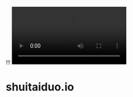 !!!
<video src="连接"/>





# shuitaiduo.io





   

<html class="sr">
<head hexo-theme="https://github.com/volantis-x/hexo-theme-volantis/tree/4.0.0-rc.3">
  
<meta charset="utf-8">
  
<!-- SEO相关 -->
  
    
      
        
<meta name="robots" content="index,follow">
      
    
  
  
<!-- 渲染优化 -->
  
<meta name="renderer" content="webkit">
  
<meta name="force-rendering" content="webkit">
  
<meta http-equiv="X-UA-Compatible" content="IE=Edge,chrome=1">
  
<meta name="HandheldFriendly" content="True">
  
<meta name="apple-mobile-web-app-capable" content="yes">
  
<meta name="viewport" content="width=device-width, initial-scale=1, maximum-scale=1">
  
<meta http-equiv="x-dns-prefetch-control" content="on">

  
<!-- 页面元数据 -->
  
  
<title>DataScience</title>
  
    
<meta name="keywords" content="Python,Hadoop,Java,SQL,Spark,数据分析,Hive,大数据,数据科学">
  

  

  
<!-- feed -->
  

  
<!-- import meta -->
  

  
<!-- link -->
  
<link rel="dns-prefetch" href="https://cdn.jsdelivr.net">
  
    

<link rel="stylesheet" href="https://cdn.jsdelivr.net/gh/heson525/fontawesome-pro@5.13.1/css/all.min.css">

  
  

  

  
    
<link rel="shortcut icon" type="image/x-icon" href="/favicon.ico">
  

  
    
<link rel="stylesheet" href="https://cdn.jsdelivr.net/npm/aplayer@1.10/dist/APlayer.min.css">
  

  

  
<!-- import link -->
  

  
    
      

<link rel="stylesheet" href="https://cdn.jsdelivr.net/npm/highlight.js@10.2.0/styles/a11y-dark.css">

    
  
  
    

<link rel="stylesheet" href="/css/style.css">

  
  
  
  
<!-- 脚本懒加载函数 -->
  
<script>
  function loadScript(src, cb) {
    var HEAD = document.getElementsByTagName('head')[0] || document.documentElement;
    var script = document.createElement('script');
    script.setAttribute('type','text/javascript');
    if (cb) script.onload = cb;
    script.setAttribute('src', src);
    HEAD.appendChild(script);
  }
  //https://github.com/filamentgroup/loadCSS
  !function(c){"use strict";var e=function(e,t,n,r){var o,i=c.document,a=i.createElement("link");if(t)o=t;else{var d=(i.body||i.getElementsByTagName("head")[0]).childNodes;o=d[d.length-1]}var f=i.styleSheets;if(r)for(var l in r)r.hasOwnProperty(l)&&a.setAttribute(l,r[l]);a.rel="stylesheet",a.href=e,a.media="only x",function e(t){if(i.body)return t();setTimeout(function(){e(t)})}(function(){o.parentNode.insertBefore(a,t?o:o.nextSibling)});var s=function(e){for(var t=a.href,n=f.length;n--;)if(f[n].href===t)return e();setTimeout(function(){s(e)})};function u(){a.addEventListener&&a.removeEventListener("load",u),a.media=n||"all"}return a.addEventListener&&a.addEventListener("load",u),(a.onloadcssdefined=s)(u),a};"undefined"!=typeof exports?exports.loadCSS=e:c.loadCSS=e}("undefined"!=typeof global?global:this);
  </script>
  
<link rel="stylesheet" href="https://cdn.jsdelivr.net/npm/@fancyapps/fancybox@3.5.7/dist/jquery.fancybox.min.css" media="all">
<script id="loadcss"></script>

<style type="text/css">.v[data-class=v]{font-size:16px;text-align:left}.v[data-class=v] *{-webkit-box-sizing:border-box;box-sizing:border-box;line-height:1.75}.v[data-class=v] .status-bar,.v[data-class=v] .veditor,.v[data-class=v] .vinput,.v[data-class=v] p,.v[data-class=v] pre code{color:#555}.v[data-class=v] .vsys,.v[data-class=v] .vtime{color:#b3b3b3}.v[data-class=v] .text-right{text-align:right}.v[data-class=v] .text-center{text-align:center}.v[data-class=v] img{max-width:100%;border:none}.v[data-class=v] hr{margin:.825em 0;border-color:#f6f6f6;border-style:dashed}.v[data-class=v].hide-avatar .vimg{display:none}.v[data-class=v] a{position:relative;cursor:pointer;color:#1abc9c;text-decoration:none;display:inline-block}.v[data-class=v] a:hover{color:#d7191a}.v[data-class=v] code,.v[data-class=v] pre{background-color:#f8f8f8;padding:.2em .4em;border-radius:3px;font-size:85%;margin:0}.v[data-class=v] pre{padding:10px;overflow:auto;line-height:1.45}.v[data-class=v] pre code{padding:0;background:transparent;white-space:pre-wrap;word-break:keep-all}.v[data-class=v] blockquote{color:#666;margin:.5em 0;padding:0 0 0 1em;border-left:8px solid hsla(0,0%,93%,.5)}.v[data-class=v] .vinput{border:none;resize:none;outline:none;padding:10px 5px;max-width:100%;font-size:.775em}.v[data-class=v] input[type=checkbox],.v[data-class=v] input[type=radio]{display:inline-block;vertical-align:middle;margin-top:-2px}.v[data-class=v] .vicon{cursor:pointer;display:inline-block;overflow:hidden;fill:#555;vertical-align:middle}.v[data-class=v] .vicon+.vicon{margin-left:10px}.v[data-class=v] .vicon.actived{fill:#66b1ff}.v[data-class=v] .vrow{font-size:0;padding:10px 0}.v[data-class=v] .vrow .vcol{display:inline-block;vertical-align:middle;font-size:14px}.v[data-class=v] .vrow .vcol.vcol-20{width:20%}.v[data-class=v] .vrow .vcol.vcol-30{width:30%}.v[data-class=v] .vrow .vcol.vcol-40{width:40%}.v[data-class=v] .vrow .vcol.vcol-50{width:50%}.v[data-class=v] .vrow .vcol.vcol-60{width:60%}.v[data-class=v] .vrow .vcol.vcol-70{width:70%}.v[data-class=v] .vrow .vcol.vcol-80{width:80%}.v[data-class=v] .vrow .vcol.vctrl{font-size:12px}.v[data-class=v] .emoji,.v[data-class=v] .vemoji{max-width:25px;vertical-align:middle;margin:0 1px;display:inline-block}.v[data-class=v] .vwrap{border:1px solid #f0f0f0;border-radius:4px;margin-bottom:10px;overflow:hidden;position:relative;padding:10px}.v[data-class=v] .vwrap input{background:transparent}.v[data-class=v] .vwrap .vedit{position:relative;padding-top:10px}.v[data-class=v] .vwrap .cancel-reply-btn{position:absolute;right:5px;top:5px;cursor:pointer}.v[data-class=v] .vwrap .vemojis{display:none;font-size:18px;max-height:145px;overflow:auto;padding-bottom:10px;-webkit-box-shadow:0 0 1px #f0f0f0;box-shadow:0 0 1px #f0f0f0}.v[data-class=v] .vwrap .vemojis i{font-style:normal;padding-top:7px;width:36px;cursor:pointer;text-align:center;display:inline-block;vertical-align:middle}.v[data-class=v] .vwrap .vpreview{padding:7px;-webkit-box-shadow:0 0 1px #f0f0f0;box-shadow:0 0 1px #f0f0f0}.v[data-class=v] .vwrap .vheader .vinput{width:33.33%;border-bottom:1px dashed #dedede}.v[data-class=v] .vwrap .vheader.item2 .vinput{width:50%}.v[data-class=v] .vwrap .vheader.item1 .vinput{width:100%}.v[data-class=v] .vwrap .vheader .vinput:focus{border-bottom-color:#eb5055}@media screen and (max-width:520px){.v[data-class=v] .vwrap .vheader.item2 .vinput,.v[data-class=v] .vwrap .vheader .vinput{width:100%}}.v[data-class=v] .vpower{color:#999;font-size:.75em;padding:.5em 0}.v[data-class=v] .vpower a{font-size:.75em}.v[data-class=v] .vcount{padding:5px;font-weight:600;font-size:1.25em}.v[data-class=v] ol,.v[data-class=v] ul{padding:0;margin-left:1.25em}.v[data-class=v] .txt-center{text-align:center}.v[data-class=v] .txt-right{text-align:right}.v[data-class=v] .pd5{padding:5px}.v[data-class=v] .pd10{padding:10px}.v[data-class=v] .veditor{width:100%;min-height:8.75em;font-size:.875em;background:transparent;resize:vertical;-webkit-transition:all .25s ease;transition:all .25s ease}.v[data-class=v] .vbtn{-webkit-transition-duration:.4s;transition-duration:.4s;text-align:center;color:#555;border:1px solid #ededed;border-radius:.3em;display:inline-block;background:transparent;margin-bottom:0;font-weight:400;vertical-align:middle;-ms-touch-action:manipulation;touch-action:manipulation;cursor:pointer;white-space:nowrap;padding:.5em 1.25em;font-size:.875em;line-height:1.42857143;-webkit-user-select:none;-moz-user-select:none;-ms-user-select:none;user-select:none;outline:none}.v[data-class=v] .vbtn+.vbtn{margin-left:1.25em}.v[data-class=v] .vbtn:active,.v[data-class=v] .vbtn:hover{color:#3090e4;border-color:#3090e4}.v[data-class=v] .vbtn:disabled{border-color:#e1e1e1;color:#e1e1e1;background-color:#fdfafa;cursor:not-allowed}.v[data-class=v] .vempty{padding:1.25em;text-align:center;color:#555;overflow:auto}.v[data-class=v] .vsys{display:inline-block;padding:.2em .5em;font-size:.75em;border-radius:.2em;margin-right:.3em}@media screen and (max-width:520px){.v[data-class=v] .vsys{display:none}}.v[data-class=v] .vcards{width:100%}.v[data-class=v] .vcards .vcard{padding-top:1.25em;position:relative;display:block}.v[data-class=v] .vcards .vcard:after{content:"";clear:both;display:block}.v[data-class=v] .vcards .vcard .vimg{width:3.125em;height:3.125em;float:left;border-radius:50%;margin-right:.7525em;border:1px solid #f5f5f5;padding:.125em}@media screen and (max-width:720px){.v[data-class=v] .vcards .vcard .vimg{width:2.5em;height:2.5em}}.v[data-class=v] .vcards .vcard .vhead{line-height:1.5;margin-top:0}.v[data-class=v] .vcards .vcard .vhead .vnick{position:relative;font-size:.875em;font-weight:500;margin-right:.875em;cursor:pointer;text-decoration:none;display:inline-block}.v[data-class=v] .vcards .vcard .vhead .vnick:hover{color:#d7191a}.v[data-class=v] .vcards .vcard .vh{overflow:hidden;padding-bottom:.5em;border-bottom:1px dashed #f5f5f5}.v[data-class=v] .vcards .vcard .vh .vtime{font-size:.75em;margin-right:.875em}.v[data-class=v] .vcards .vcard .vh .vmeta{line-height:1;position:relative}.v[data-class=v] .vcards .vcard .vh .vmeta .vat{font-size:.8125em;color:#ef2f11;cursor:pointer;float:right}.v[data-class=v] .vcards .vcard:last-child .vh{border-bottom:none}.v[data-class=v] .vcards .vcard .vcontent{word-wrap:break-word;word-break:break-all;font-size:.875em;line-height:2;position:relative;margin-bottom:.75em;padding-top:.625em}.v[data-class=v] .vcards .vcard .vcontent.expand{cursor:pointer;max-height:8em;overflow:hidden}.v[data-class=v] .vcards .vcard .vcontent.expand:before{display:block;content:"";position:absolute;width:100%;left:0;top:0;bottom:3.15em;background:-webkit-gradient(linear,left top,left bottom,from(hsla(0,0%,100%,0)),to(hsla(0,0%,100%,.9)));background:linear-gradient(180deg,hsla(0,0%,100%,0),hsla(0,0%,100%,.9));z-index:999}.v[data-class=v] .vcards .vcard .vcontent.expand:after{display:block;content:attr(data-expand);text-align:center;color:#828586;position:absolute;width:100%;height:3.15em;line-height:3.15em;left:0;bottom:0;z-index:999;background:hsla(0,0%,100%,.9)}.v[data-class=v] .vcards .vcard .vquote{padding-left:1em;border-left:1px dashed hsla(0,0%,93%,.5)}.v[data-class=v] .vcards .vcard .vquote .vimg{width:2.225em;height:2.225em}.v[data-class=v] .vpage .vmore{margin:1em 0}.v[data-class=v] .clear{content:"";display:block;clear:both}@-webkit-keyframes spin{0%{-webkit-transform:rotate(0deg);transform:rotate(0deg)}to{-webkit-transform:rotate(1turn);transform:rotate(1turn)}}@keyframes spin{0%{-webkit-transform:rotate(0deg);transform:rotate(0deg)}to{-webkit-transform:rotate(1turn);transform:rotate(1turn)}}@-webkit-keyframes pulse{50%{background:#dcdcdc}}@keyframes pulse{50%{background:#dcdcdc}}.v[data-class=v] .vspinner{width:22px;height:22px;display:inline-block;border:6px double #a0a0a0;border-top-color:transparent;border-bottom-color:transparent;border-radius:50%;-webkit-animation:spin 1s infinite linear;animation:spin 1s infinite linear;position:relative;vertical-align:middle;margin:0 5px}.dark .v[data-class=v] .status-bar,.dark .v[data-class=v] .veditor,.dark .v[data-class=v] .vinput,.dark .v[data-class=v] p,.dark .v[data-class=v] pre code,.night .v[data-class=v] .status-bar,.night .v[data-class=v] .veditor,.night .v[data-class=v] .vinput,.night .v[data-class=v] p,.night .v[data-class=v] pre code,.theme__dark .v[data-class=v] .status-bar,.theme__dark .v[data-class=v] .veditor,.theme__dark .v[data-class=v] .vinput,.theme__dark .v[data-class=v] p,.theme__dark .v[data-class=v] pre code,[data-theme=dark] .v[data-class=v] .status-bar,[data-theme=dark] .v[data-class=v] .veditor,[data-theme=dark] .v[data-class=v] .vinput,[data-theme=dark] .v[data-class=v] p,[data-theme=dark] .v[data-class=v] pre code{color:#b2b2b5}.dark .v[data-class=v] .vsys,.dark .v[data-class=v] .vtime,.night .v[data-class=v] .vsys,.night .v[data-class=v] .vtime,.theme__dark .v[data-class=v] .vsys,.theme__dark .v[data-class=v] .vtime,[data-theme=dark] .v[data-class=v] .vsys,[data-theme=dark] .v[data-class=v] .vtime{color:#929298}.dark .v[data-class=v] code,.dark .v[data-class=v] pre,.dark .v[data-class=v] pre code,.night .v[data-class=v] code,.night .v[data-class=v] pre,.night .v[data-class=v] pre code,.theme__dark .v[data-class=v] code,.theme__dark .v[data-class=v] pre,.theme__dark .v[data-class=v] pre code,[data-theme=dark] .v[data-class=v] code,[data-theme=dark] .v[data-class=v] pre,[data-theme=dark] .v[data-class=v] pre code{color:#929298;background-color:#151414}.dark .v[data-class=v] .vwrap,.night .v[data-class=v] .vwrap,.theme__dark .v[data-class=v] .vwrap,[data-theme=dark] .v[data-class=v] .vwrap{border-color:#b2b2b5}.dark .v[data-class=v] .vicon,.night .v[data-class=v] .vicon,.theme__dark .v[data-class=v] .vicon,[data-theme=dark] .v[data-class=v] .vicon{fill:#b2b2b5}.dark .v[data-class=v] .vicon.actived,.night .v[data-class=v] .vicon.actived,.theme__dark .v[data-class=v] .vicon.actived,[data-theme=dark] .v[data-class=v] .vicon.actived{fill:#66b1ff}.dark .v[data-class=v] .vbtn,.night .v[data-class=v] .vbtn,.theme__dark .v[data-class=v] .vbtn,[data-theme=dark] .v[data-class=v] .vbtn{color:#b2b2b5;border-color:#b2b2b5}.dark .v[data-class=v] .vbtn:hover,.night .v[data-class=v] .vbtn:hover,.theme__dark .v[data-class=v] .vbtn:hover,[data-theme=dark] .v[data-class=v] .vbtn:hover{color:#66b1ff;border-color:#66b1ff}.dark .v[data-class=v] a:hover,.night .v[data-class=v] a:hover,.theme__dark .v[data-class=v] a:hover,[data-theme=dark] .v[data-class=v] a:hover{color:#d7191a}.dark .v[data-class=v] .vcards .vcard .vcontent.expand:before,.night .v[data-class=v] .vcards .vcard .vcontent.expand:before,.theme__dark .v[data-class=v] .vcards .vcard .vcontent.expand:before,[data-theme=dark] .v[data-class=v] .vcards .vcard .vcontent.expand:before{background:-webkit-gradient(linear,left top,left bottom,from(rgba(0,0,0,.3)),to(rgba(0,0,0,.7)));background:linear-gradient(180deg,rgba(0,0,0,.3),rgba(0,0,0,.7))}.dark .v[data-class=v] .vcards .vcard .vcontent.expand:after,.night .v[data-class=v] .vcards .vcard .vcontent.expand:after,.theme__dark .v[data-class=v] .vcards .vcard .vcontent.expand:after,[data-theme=dark] .v[data-class=v] .vcards .vcard .vcontent.expand:after{background:rgba(0,0,0,.7)}@media (prefers-color-scheme:dark){.v[data-class=v] .status-bar,.v[data-class=v] .veditor,.v[data-class=v] .vinput,.v[data-class=v] p,.v[data-class=v] pre code{color:#b2b2b5}.v[data-class=v] .vsys,.v[data-class=v] .vtime{color:#929298}.v[data-class=v] code,.v[data-class=v] pre,.v[data-class=v] pre code{color:#929298;background-color:#151414}.v[data-class=v] .vwrap{border-color:#b2b2b5}.v[data-class=v] .vicon{fill:#b2b2b5}.v[data-class=v] .vicon.actived{fill:#66b1ff}.v[data-class=v] .vbtn{color:#b2b2b5;border-color:#b2b2b5}.v[data-class=v] .vbtn:hover{color:#66b1ff;border-color:#66b1ff}.v[data-class=v] a:hover{color:#d7191a}.v[data-class=v] .vcards .vcard .vcontent.expand:before{background:-webkit-gradient(linear,left top,left bottom,from(rgba(0,0,0,.3)),to(rgba(0,0,0,.7)));background:linear-gradient(180deg,rgba(0,0,0,.3),rgba(0,0,0,.7))}.v[data-class=v] .vcards .vcard .vcontent.expand:after{background:rgba(0,0,0,.7)}}</style>
<style id="AlookElementHide">.MDQxNQ,#appss,.show-app2,bkveng,#ppaxs,.AlookElementHide{display:none !important;height: 0px !important;line-height: 0px !important;}</style>
<script src="https://client.crisp.chat/l.js" async=""></script>
<script type="text/javascript" defer="" src="//busuanzi.ibruce.info/busuanzi?jsonpCallback=BusuanziCallback_534481983953"></script>
<script async="" referrerpolicy="no-referrer" src="//api.ip.sb/jsonip?callback=getIP"></script>
<script type="text/javascript" src="https://cdn.jsdelivr.net/gh/fancyapps/fancybox@3.5.7/dist/jquery.fancybox.min.js"></script>
<link href="https://client.relay.crisp.chat" rel="dns-prefetch" crossorigin="">
<link href="https://client.crisp.chat" rel="preconnect" crossorigin="">
<script src="https://client.crisp.chat/static/javascripts/client.js?bd8db26" type="text/javascript" async=""></script>
<link href="https://client.crisp.chat/static/stylesheets/client_default.css?bd8db26" type="text/css" rel="stylesheet"></head>


<body style="height: 100%;">
  
<header class="l_header auto shadow blur" style="opacity: 0">
  
<div class="container">
  
<div class="wrapper">
    
<div class="nav-sub">
      
<p class="title"></p>
      
<ul class="switcher nav-list-h m-phone" id="pjax-header-nav-list">
        
<li>
<a class="s-comment fas fa-comments fa-fw" target="_self" href="javascript:void(0)"></a></li>
        
          
<li>
<a class="s-toc fas fa-list fa-fw" target="_self" href="javascript:void(0)"></a></li>
        
      </ul>
    </div>
		
<div class="nav-main">
      
        
        
<a class="title flat-box" target="_self" href="/" data-pjax-state="">
          
            
<img no-lazy="" class="logo" src="https://7.dusays.com/2020/12/02/16aab31b3dcfe.png">
          
          
          
        </a>
      

			
<div class="menu navigation">
				
<ul class="nav-list-h m-pc">
          
          
          
            
            
              
<li>
                
<a class="menuitem flat-box faa-parent animated-hover active" href="/" id="home" data-pjax-state="">
                  
<i class="fal fa-home fa-fw"></i>首页
                </a>
                
              </li>
            
          
          
            
            
              
<li>
                
<a class="menuitem flat-box faa-parent animated-hover">
                  
<i class="fal fa-search fa-fw fa-fw"></i>发现
                </a>
                
                  
<ul class="list-v">
                    
                      
            
              
<li>
                
<a class="menuitem flat-box faa-parent animated-hover" href="https://learngitbranching.js.org/?demo=&amp;locale=zh_CN" id="https:learngitbranchingjsorg?demo=&amp;locale=zh_CN" data-pjax-state="">
                  
<i class="fas fa-pen-alt fa-fw"></i>Git
                </a>
                
              </li>
            
          
                    
                      
            
              
<hr>
            
          
                    
                      
            
              
<li>
                
<a class="menuitem flat-box faa-parent animated-hover">
                  
<i class="fas fa-palette fa-fw"></i>娱乐
                </a>
                
                  
<ul class="list-v">
                    
                      
            
              
<li>
                
<a class="menuitem flat-box faa-parent animated-hover" href="/relax/mofang" id="relaxmofang" data-pjax-state="">
                  魔方
                </a>
                
              </li>
            
          
                    
                      
            
              
<li>
                
<a class="menuitem flat-box faa-parent animated-hover" href="/relax/2048" id="relax2048" data-pjax-state="">
                  2048
                </a>
                
              </li>
            
          
                    
                  </ul>
                
              </li>
            
          
                    
                  </ul>
                
              </li>
            
          
          
            
            
              
<li>
                
<a class="menuitem flat-box faa-parent animated-hover">
                  
<i class="fas fa-fan fa-spin fa-fw"></i>社区
                </a>
                
                  
<ul class="list-v">
                    
                      
            
              
<li>
                
<a class="menuitem flat-box faa-parent animated-hover" href="/books/" id="books" data-pjax-state="">
                  
<i class="fa fa-book fa-fw fa-fw"></i>悦读
                </a>
                
              </li>
            
          
                    
                      
            
              
<li>
                
<a class="menuitem flat-box faa-parent animated-hover" href="/movies/" id="movies" data-pjax-state="">
                  
<i class="fas fa-play-circle fa-fw fa-fw"></i>电影
                </a>
                
              </li>
            
          
                    
                      
            
              
                
<li>
                  
<a class="menuitem flat-box">
                    
<i class="fas fa-compact-disc fa-fw music"></i>音乐
                  </a>
                  
<ul class="list-v">
                    
<li>
                      
<div class="aplayer-container">
                        

  
    
<meting-js theme="#1BCDFC" volume="0.3" loop="all" order="random" fixed="false" list-max-height="320px" server="netease" type="playlist" id="5229739363" list-folded="true">
    
<div class="aplayer aplayer-withlrc aplayer-withlist aplayer-arrow">

<div class="aplayer-body">
    
<div class="aplayer-pic" style="background-image: url(&quot;https://api.i-meto.com/meting/api?server=netease&amp;type=pic&amp;id=109951164006892980&amp;auth=ec915c419c0ea92245b2d9f6d8b983a88df16a1d&quot;);background-color: #1BCDFC;">
        
<div class="aplayer-button aplayer-play">
<svg xmlns="http://www.w3.org/2000/svg" version="1.1" viewBox="0 0 16 31">
<path d="M15.552 15.168q0.448 0.32 0.448 0.832 0 0.448-0.448 0.768l-13.696 8.512q-0.768 0.512-1.312 0.192t-0.544-1.28v-16.448q0-0.96 0.544-1.28t1.312 0.192z"></path></svg></div>
    </div>
    
<div class="aplayer-info">
        
<div class="aplayer-music">
            
<span class="aplayer-title">后会无期</span>
            
<span class="aplayer-author"> - 徐良 / 汪苏泷</span>
        </div>
        
<div class="aplayer-lrc">
            
<div class="aplayer-lrc-contents" style="transform: translateY(0); -webkit-transform: translateY(0);">
    
<p class="aplayer-lrc-current">作词 : 汪苏泷/徐良</p>

    
<p>作曲 : 汪苏泷/徐良</p>

    
<p>合：你若离去 后会无期</p>

    
<p>你若离去 后会无期</p>

    
<p>你若离去 后会无期</p>

    
<p>徐：等不到 风中你的脸颊</p>

    
<p>眼泪都美到很融洽</p>

    
<p>等不到 掩饰的雨落下</p>

    
<p>我的眼泪被你觉察</p>

    
<p>汪：等不到 你的雪月风花</p>

    
<p>我们的爱也有时差</p>

    
<p>等不到 不经意的牵挂</p>

    
<p>却没出息的放不下</p>

    
<p>徐：你说陪我到某年某月某天</p>

    
<p>却把我丢在某日某夜某街</p>

    
<p>错的并不是你 而是全世界</p>

    
<p>汪：你带走我的思念</p>

    
<p>却没说抱歉</p>

    
<p>一起走过的黑夜</p>

    
<p>变一地白雪</p>

    
<p>合：我把记忆都翻遍</p>

    
<p>却没有发现</p>

    
<p>我们约好的明天</p>

    
<p>你留给昨天</p>

    
<p>你若离去 后会无期</p>

    
<p>你若离去 后会无期</p>

    
<p>你若离去 后会无期</p>

    
<p>汪：等不到 手中松开的沙</p>

    
<p>被风扬起的很优雅</p>

    
<p>等不到 送你蝴蝶发卡</p>

    
<p>你的他爱上了短发</p>

    
<p>徐：你说陪我到某年某月某天</p>

    
<p>却把我丢在某日某夜某街</p>

    
<p>错的并不是你 而是全世界</p>

    
<p>合：你带走我的思念</p>

    
<p>却没说抱歉</p>

    
<p>一起走过的黑夜</p>

    
<p>变一地白雪</p>

    
<p>我把记忆都翻遍</p>

    
<p>却没有发现</p>

    
<p>我们约好的明天</p>

    
<p>你留给昨天</p>

    
<p>你带走我的思念</p>

    
<p>却没说抱歉</p>

    
<p>一起走过的黑夜</p>

    
<p>变一地白雪</p>

    
<p>我把记忆都翻遍</p>

    
<p>却没有发现</p>

    
<p>我们约好的明天</p>

    
<p>你留给昨天</p>

    
<p>汪：我们约好的明天</p>

    
<p>合：你留给昨天</p>
</div>
        </div>
        
<div class="aplayer-controller">
            
<div class="aplayer-bar-wrap">
                
<div class="aplayer-bar">
                    
<div class="aplayer-loaded" style="width: 0%;"></div>
                    
<div class="aplayer-played" style="width: 0; background: #1BCDFC;">
                        
<span class="aplayer-thumb" style="background: #1BCDFC;">
                            
<span class="aplayer-loading-icon">
<svg xmlns="http://www.w3.org/2000/svg" version="1.1" viewBox="0 0 32 32">
<path d="M4 16c0-6.6 5.4-12 12-12s12 5.4 12 12c0 1.2-0.8 2-2 2s-2-0.8-2-2c0-4.4-3.6-8-8-8s-8 3.6-8 8 3.6 8 8 8c1.2 0 2 0.8 2 2s-0.8 2-2 2c-6.6 0-12-5.4-12-12z"></path></svg></span>
                        </span>
                    </div>
                </div>
            </div>
            
<div class="aplayer-time aplayer-time-narrow">
                
<span class="aplayer-time-inner">
                    
<span class="aplayer-ptime">00:00</span> / 
<span class="aplayer-dtime">03:26</span>
                </span>
                
<span class="aplayer-icon aplayer-icon-back">
                    
<svg xmlns="http://www.w3.org/2000/svg" version="1.1" viewBox="0 0 32 32">
<path d="M25.468 6.947c-0.326-0.172-0.724-0.151-1.030 0.057l-6.438 4.38v-3.553c0-0.371-0.205-0.71-0.532-0.884-0.326-0.172-0.724-0.151-1.030 0.057l-12 8.164c-0.274 0.186-0.438 0.496-0.438 0.827s0.164 0.641 0.438 0.827l12 8.168c0.169 0.115 0.365 0.174 0.562 0.174 0.16 0 0.321-0.038 0.468-0.116 0.327-0.173 0.532-0.514 0.532-0.884v-3.556l6.438 4.382c0.169 0.115 0.365 0.174 0.562 0.174 0.16 0 0.321-0.038 0.468-0.116 0.327-0.173 0.532-0.514 0.532-0.884v-16.333c0-0.371-0.205-0.71-0.532-0.884z"></path></svg>
                </span>
                
<span class="aplayer-icon aplayer-icon-play">
                    
<svg xmlns="http://www.w3.org/2000/svg" version="1.1" viewBox="0 0 16 31">
<path d="M15.552 15.168q0.448 0.32 0.448 0.832 0 0.448-0.448 0.768l-13.696 8.512q-0.768 0.512-1.312 0.192t-0.544-1.28v-16.448q0-0.96 0.544-1.28t1.312 0.192z"></path></svg>
                </span>
                
<span class="aplayer-icon aplayer-icon-forward">
                    
<svg xmlns="http://www.w3.org/2000/svg" version="1.1" viewBox="0 0 32 32">
<path d="M25.468 6.947c-0.326-0.172-0.724-0.151-1.030 0.057l-6.438 4.38v-3.553c0-0.371-0.205-0.71-0.532-0.884-0.326-0.172-0.724-0.151-1.030 0.057l-12 8.164c-0.274 0.186-0.438 0.496-0.438 0.827s0.164 0.641 0.438 0.827l12 8.168c0.169 0.115 0.365 0.174 0.562 0.174 0.16 0 0.321-0.038 0.468-0.116 0.327-0.173 0.532-0.514 0.532-0.884v-3.556l6.438 4.382c0.169 0.115 0.365 0.174 0.562 0.174 0.16 0 0.321-0.038 0.468-0.116 0.327-0.173 0.532-0.514 0.532-0.884v-16.333c0-0.371-0.205-0.71-0.532-0.884z"></path></svg>
                </span>
                
<div class="aplayer-volume-wrap">
                    
<button type="button" class="aplayer-icon aplayer-icon-volume-down">
<svg xmlns="http://www.w3.org/2000/svg" version="1.1" viewBox="0 0 28 32">
<path d="M13.728 6.272v19.456q0 0.448-0.352 0.8t-0.8 0.32-0.8-0.32l-5.952-5.952h-4.672q-0.48 0-0.8-0.352t-0.352-0.8v-6.848q0-0.48 0.352-0.8t0.8-0.352h4.672l5.952-5.952q0.32-0.32 0.8-0.32t0.8 0.32 0.352 0.8zM20.576 16q0 1.344-0.768 2.528t-2.016 1.664q-0.16 0.096-0.448 0.096-0.448 0-0.8-0.32t-0.32-0.832q0-0.384 0.192-0.64t0.544-0.448 0.608-0.384 0.512-0.64 0.192-1.024-0.192-1.024-0.512-0.64-0.608-0.384-0.544-0.448-0.192-0.64q0-0.48 0.32-0.832t0.8-0.32q0.288 0 0.448 0.096 1.248 0.48 2.016 1.664t0.768 2.528z"></path></svg></button>
                    
<div class="aplayer-volume-bar-wrap">
                        
<div class="aplayer-volume-bar">
                            
<div class="aplayer-volume" style="height: 30%; background-color: rgb(27, 205, 252); background-position: initial initial; background-repeat: initial initial;"></div>
                        </div>
                    </div>
                </div>
                
<button type="button" class="aplayer-icon aplayer-icon-order">
                    
<svg xmlns="http://www.w3.org/2000/svg" version="1.1" viewBox="0 0 32 32">
<path d="M22.667 4l7 6-7 6 7 6-7 6v-4h-3.653l-3.76-3.76 2.827-2.827 2.587 2.587h2v-8h-2l-12 12h-6v-4h4.347l12-12h3.653v-4zM2.667 8h6l3.76 3.76-2.827 2.827-2.587-2.587h-4.347v-4z"></path></svg>
                </button>
                
<button type="button" class="aplayer-icon aplayer-icon-loop">
                    
<svg xmlns="http://www.w3.org/2000/svg" version="1.1" viewBox="0 0 29 32">
<path d="M9.333 9.333h13.333v4l5.333-5.333-5.333-5.333v4h-16v8h2.667v-5.333zM22.667 22.667h-13.333v-4l-5.333 5.333 5.333 5.333v-4h16v-8h-2.667v5.333z"></path></svg>
                </button>
                
<button type="button" class="aplayer-icon aplayer-icon-menu">
                    
<svg xmlns="http://www.w3.org/2000/svg" version="1.1" viewBox="0 0 22 32">
<path d="M20.8 14.4q0.704 0 1.152 0.48t0.448 1.12-0.48 1.12-1.12 0.48h-19.2q-0.64 0-1.12-0.48t-0.48-1.12 0.448-1.12 1.152-0.48h19.2zM1.6 11.2q-0.64 0-1.12-0.48t-0.48-1.12 0.448-1.12 1.152-0.48h19.2q0.704 0 1.152 0.48t0.448 1.12-0.48 1.12-1.12 0.48h-19.2zM20.8 20.8q0.704 0 1.152 0.48t0.448 1.12-0.48 1.12-1.12 0.48h-19.2q-0.64 0-1.12-0.48t-0.48-1.12 0.448-1.12 1.152-0.48h19.2z"></path></svg>
                </button>
                
<button type="button" class="aplayer-icon aplayer-icon-lrc">
                    
<svg xmlns="http://www.w3.org/2000/svg" version="1.1" viewBox="0 0 32 32">
<path d="M26.667 5.333h-21.333c-0 0-0.001 0-0.001 0-1.472 0-2.666 1.194-2.666 2.666 0 0 0 0.001 0 0.001v-0 16c0 0 0 0.001 0 0.001 0 1.472 1.194 2.666 2.666 2.666 0 0 0.001 0 0.001 0h21.333c0 0 0.001 0 0.001 0 1.472 0 2.666-1.194 2.666-2.666 0-0 0-0.001 0-0.001v0-16c0-0 0-0.001 0-0.001 0-1.472-1.194-2.666-2.666-2.666-0 0-0.001 0-0.001 0h0zM5.333 16h5.333v2.667h-5.333v-2.667zM18.667 24h-13.333v-2.667h13.333v2.667zM26.667 24h-5.333v-2.667h5.333v2.667zM26.667 18.667h-13.333v-2.667h13.333v2.667z"></path></svg>
                </button>
            </div>
        </div>
    </div>
    
<div class="aplayer-notice"></div>
    
<div class="aplayer-miniswitcher">
<button class="aplayer-icon">
<svg xmlns="http://www.w3.org/2000/svg" version="1.1" viewBox="0 0 32 32">
<path d="M22 16l-10.105-10.6-1.895 1.987 8.211 8.613-8.211 8.612 1.895 1.988 8.211-8.613z"></path></svg></button></div>
</div>

<div class="aplayer-list aplayer-list-hide" style="max-height: 320px">
    
<ol style="max-height: 320px">
        

<li>
    
<span class="aplayer-list-cur" style="background-color: #1BCDFC;"></span>
    
<span class="aplayer-list-index">1</span>
    
<span class="aplayer-list-title">破茧（翻自 张韶涵）</span>
    
<span class="aplayer-list-author">姜鹤年</span>
</li>


<li>
    
<span class="aplayer-list-cur" style="background-color: #1BCDFC;"></span>
    
<span class="aplayer-list-index">2</span>
    
<span class="aplayer-list-title">云烟成雨</span>
    
<span class="aplayer-list-author">房东的猫</span>
</li>


<li>
    
<span class="aplayer-list-cur" style="background-color: #1BCDFC;"></span>
    
<span class="aplayer-list-index">3</span>
    
<span class="aplayer-list-title">世间美好与你环环相扣</span>
    
<span class="aplayer-list-author">柏松</span>
</li>


<li>
    
<span class="aplayer-list-cur" style="background-color: #1BCDFC;"></span>
    
<span class="aplayer-list-index">4</span>
    
<span class="aplayer-list-title">彩云之南(葫芦丝伴奏版)</span>
    
<span class="aplayer-list-author">群星</span>
</li>


<li>
    
<span class="aplayer-list-cur" style="background-color: #1BCDFC;"></span>
    
<span class="aplayer-list-index">5</span>
    
<span class="aplayer-list-title">Don't Wanna Know/We Don't Talk Anymore</span>
    
<span class="aplayer-list-author">Sam Tsui / Alex Blue</span>
</li>


<li>
    
<span class="aplayer-list-cur" style="background-color: #1BCDFC;"></span>
    
<span class="aplayer-list-index">6</span>
    
<span class="aplayer-list-title">Rise</span>
    
<span class="aplayer-list-author">Ampyx</span>
</li>


<li>
    
<span class="aplayer-list-cur" style="background-color: #1BCDFC;"></span>
    
<span class="aplayer-list-index">7</span>
    
<span class="aplayer-list-title">Are You With Me</span>
    
<span class="aplayer-list-author">Lost Frequencies</span>
</li>


<li>
    
<span class="aplayer-list-cur" style="background-color: #1BCDFC;"></span>
    
<span class="aplayer-list-index">8</span>
    
<span class="aplayer-list-title">Fade miss</span>
    
<span class="aplayer-list-author">Sise</span>
</li>


<li>
    
<span class="aplayer-list-cur" style="background-color: #1BCDFC;"></span>
    
<span class="aplayer-list-index">9</span>
    
<span class="aplayer-list-title">Dry voice rap</span>
    
<span class="aplayer-list-author">颜妹 / 白一阳</span>
</li>


<li>
    
<span class="aplayer-list-cur" style="background-color: #1BCDFC;"></span>
    
<span class="aplayer-list-index">10</span>
    
<span class="aplayer-list-title">Be Your Sun (DJ版)</span>
    
<span class="aplayer-list-author">新旭</span>
</li>


<li>
    
<span class="aplayer-list-cur" style="background-color: #1BCDFC;"></span>
    
<span class="aplayer-list-index">11</span>
    
<span class="aplayer-list-title">Love Story</span>
    
<span class="aplayer-list-author">Edward Maya / Violet Light</span>
</li>


<li>
    
<span class="aplayer-list-cur" style="background-color: #1BCDFC;"></span>
    
<span class="aplayer-list-index">12</span>
    
<span class="aplayer-list-title">New Light</span>
    
<span class="aplayer-list-author">Mark Petrie</span>
</li>


<li class="aplayer-list-light">
    
<span class="aplayer-list-cur" style="background-color: #1BCDFC;"></span>
    
<span class="aplayer-list-index">13</span>
    
<span class="aplayer-list-title">后会无期</span>
    
<span class="aplayer-list-author">徐良 / 汪苏泷</span>
</li>


<li>
    
<span class="aplayer-list-cur" style="background-color: #1BCDFC;"></span>
    
<span class="aplayer-list-index">14</span>
    
<span class="aplayer-list-title">Para Para Sakura</span>
    
<span class="aplayer-list-author">郭富城</span>
</li>

    </ol>
</div>
</div></meting-js>
  


                      </div>
                    </li>
                  </ul>
                </li>
<li>
              
            
          
                    
                  </li></ul>
                
              </li>
            
          
          
            
            
              
<li>
                
<a class="menuitem flat-box faa-parent animated-hover">
                  
<i class="fas fa-comment-dots fa-fw fa-fw"></i>聆听
                </a>
                
                  
<ul class="list-v">
                    
                      
            
              
<li>
                
<a class="menuitem flat-box faa-parent animated-hover" href="/contact/" id="contact" data-pjax-state="">
                  
<i class="fa fa-paper-plane fa-fw fa-fw"></i>留言
                </a>
                
              </li>
            
          
                    
                      
            
              
<li>
                
<a class="menuitem flat-box faa-parent animated-hover" href="/Creator-said/" id="Creator-said" data-pjax-state="">
                  
<i class="fas fa-comment-dots fa-fw fa-fw"></i>话痨
                </a>
                
              </li>
            
          
                    
                  </ul>
                
              </li>
            
          
          
            
            
              
<li>
                
<a class="menuitem flat-box faa-parent animated-hover">
                  
<i class="fa fa-history fa-fw fa-fw"></i>关于
                </a>
                
                  
<ul class="list-v">
                    
                      
            
              
<li>
                
<a class="menuitem flat-box faa-parent animated-hover" href="/relax/love" id="relaxlove" data-pjax-state="">
                  
<i class="fa-fw fa fa-heart fa-fw"></i>表白
                </a>
                
              </li>
            
          
                    
                      
            
              
<li>
                
<a class="menuitem flat-box faa-parent animated-hover" href="/about/" id="about" data-pjax-state="">
                  
<i class="fas fa-info-circle fa-fw fa-fw"></i>自述
                </a>
                
              </li>
            
          
                    
                  </ul>
                
              </li>
            
          
          
            
            
              
<li>
                
<a class="menuitem flat-box faa-parent animated-hover">
                  
<i class="fas fa-ellipsis-v fa-fw"></i>更多
                </a>
                
                  
<ul class="list-v">
                    
                      
            
              
<li>
                
<a class="menuitem flat-box faa-parent animated-hover">
                  镜像
                </a>
                
                  
<ul class="list-v">
                    
                      
            
              
<li>
                
<a class="menuitem flat-box faa-parent animated-hover" href="http://mirrors.163.com/" id="http:mirrors163com" data-pjax-state="">
                  网易
                </a>
                
              </li>
            
          
                    
                      
            
              
<li>
                
<a class="menuitem flat-box faa-parent animated-hover" href="http://mirrors.sohu.com/ubuntu/indices/" id="http:mirrorssohucomubuntuindices" data-pjax-state="">
                  搜狐
                </a>
                
              </li>
            
          
                    
                      
            
              
<li>
                
<a class="menuitem flat-box faa-parent animated-hover" href="https://mirrors.tuna.tsinghua.edu.cn/apache/" id="https:mirrorstunatsinghuaeducnapache" data-pjax-state="">
                  Apache
                </a>
                
              </li>
            
          
                    
                      
            
              
<li>
                
<a class="menuitem flat-box faa-parent animated-hover">
                  Centos
                </a>
                
                  
<ul class="list-v">
                    
                      
            
              
<li>
                
<a class="menuitem flat-box faa-parent animated-hover" href="http://man.linuxde.net/download/CentOS" id="http:manlinuxdenetdownloadCentOS" data-pjax-state="">
                  国内
                </a>
                
              </li>
            
          
                    
                      
            
              
<li>
                
<a class="menuitem flat-box faa-parent animated-hover" href="https://www.centos.org/download/" id="https:wwwcentosorgdownload" data-pjax-state="">
                  官方
                </a>
                
              </li>
            
          
                    
                      
            
              
<li>
                
<a class="menuitem flat-box faa-parent animated-hover" href="http://mirror.lzu.edu.cn/" id="http:mirrorlzueducn" data-pjax-state="">
                  兰大
                </a>
                
              </li>
            
          
                    
                  </ul>
                
              </li>
            
          
                    
                  </ul>
                
              </li>
            
          
                    
                      
            
              
<li>
                
<a class="menuitem flat-box faa-parent animated-hover">
                  工具
                </a>
                
                  
<ul class="list-v">
                    
                      
            
              
<li>
                
<a class="menuitem flat-box faa-parent animated-hover" href="https://encycolorpedia.cn/named" id="https:encycolorpediacnnamed" data-pjax-state="">
                  颜色码
                </a>
                
              </li>
            
          
                    
                      
            
              
<li>
                
<a class="menuitem flat-box faa-parent animated-hover" href="https://www.iconfont.cn/" id="https:wwwiconfontcn" data-pjax-state="">
                  图标库
                </a>
                
              </li>
            
          
                    
                      
            
              
<li>
                
<a class="menuitem flat-box faa-parent animated-hover" href="https://www.sojson.com/dwz.html" id="https:wwwsojsoncomdwzhtml" data-pjax-state="">
                  短链接
                </a>
                
              </li>
            
          
                    
                      
            
              
<li>
                
<a class="menuitem flat-box faa-parent animated-hover" href="https://cli.im/" id="https:cliim" data-pjax-state="">
                  二维码1.4.14
                </a>
                
              </li>
            
          
                    
                      
            
              
<li>
                
<a class="menuitem flat-box faa-parent animated-hover" href="http://www.aigei.com/bgremover/" id="http:wwwaigeicombgremover" data-pjax-state="">
                  透明图
                </a>
                
              </li>
            
          
                    
                  </ul>
                
              </li>
            
          
                    
                      
            
              
<li>
                
<a class="menuitem flat-box faa-parent animated-hover">
                  站点
                </a>
                
                  
<ul class="list-v">
                    
                      
            
              
<li>
                
<a class="menuitem flat-box faa-parent animated-hover" href="http://a2data.github.io/" id="http:a2datagithubio" data-pjax-state="">
                  Github
                </a>
                
              </li>
            
          
                    
                      
            
              
<li>


!!!
